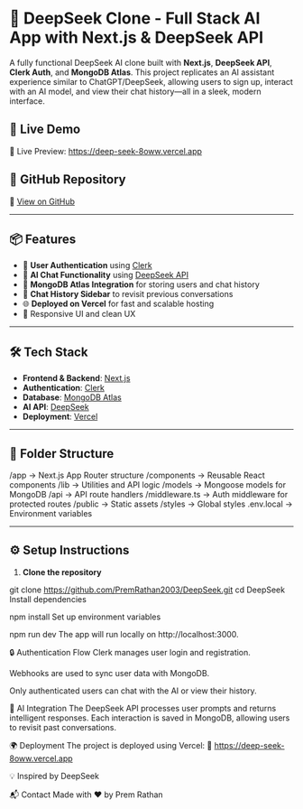 # 🧠 DeepSeek Clone - Full Stack AI App with Next.js & DeepSeek API

A fully functional DeepSeek AI clone built with **Next.js**, **DeepSeek API**, **Clerk Auth**, and **MongoDB Atlas**. This project replicates an AI assistant experience similar to ChatGPT/DeepSeek, allowing users to sign up, interact with an AI model, and view their chat history—all in a sleek, modern interface.

## 🚀 Live Demo

🔗 Live Preview: https://deep-seek-8oww.vercel.app

## 🧾 GitHub Repository

📂 [View on GitHub](https://github.com/PremRathan2003/DeepSeek.git)

---

## 📦 Features

- 🔐 **User Authentication** using [Clerk](https://clerk.dev)
- 🧠 **AI Chat Functionality** using [DeepSeek API](https://deepseek.com)
- 💾 **MongoDB Atlas Integration** for storing users and chat history
- 🧭 **Chat History Sidebar** to revisit previous conversations
- 🌐 **Deployed on Vercel** for fast and scalable hosting
- 🎨 Responsive UI and clean UX

---

## 🛠️ Tech Stack

- **Frontend & Backend**: [Next.js](https://nextjs.org/)
- **Authentication**: [Clerk](https://clerk.dev)
- **Database**: [MongoDB Atlas](https://www.mongodb.com/cloud/atlas)
- **AI API**: [DeepSeek](https://deepseek.com)
- **Deployment**: [Vercel](https://vercel.com)

---

## 📁 Folder Structure

/app → Next.js App Router structure
/components → Reusable React components
/lib → Utilities and API logic
/models → Mongoose models for MongoDB
/api → API route handlers
/middleware.ts → Auth middleware for protected routes
/public → Static assets
/styles → Global styles
.env.local → Environment variables

---

## ⚙️ Setup Instructions

1. **Clone the repository**

git clone https://github.com/PremRathan2003/DeepSeek.git
cd DeepSeek
Install dependencies

npm install
Set up environment variables

npm run dev
The app will run locally on http://localhost:3000.

🔒 Authentication Flow
Clerk manages user login and registration.

Webhooks are used to sync user data with MongoDB.

Only authenticated users can chat with the AI or view their history.

🧠 AI Integration
The DeepSeek API processes user prompts and returns intelligent responses. Each interaction is saved in MongoDB, allowing users to revisit past conversations.

🌍 Deployment
The project is deployed using Vercel:
🔗 https://deep-seek-8oww.vercel.app

💡 Inspired by DeepSeek

📬 Contact
Made with ❤️ by Prem Rathan

